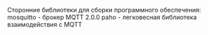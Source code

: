 Сторонние библиотеки для сборки программного обеспечения:
mosquitto - брокер MQTT 2.0.0
paho - легковесная библиотека взаимодействия с MQTT


